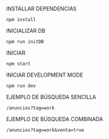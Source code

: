 

INSTALLAR DEPENDENCIAS

    npm install


INICIALIZAR DB

    npm run initDB

INICIAR

    npm start

INICIAR DEVELOPMENT MODE

    npm run dev 

EJEMPLO DE BÚSQUEDA SENCILLA

    /anuncios?tag=work

EJEMPLO DE BÚSQUEDA COMBINADA

    /anuncios?tag=work&venta=true








